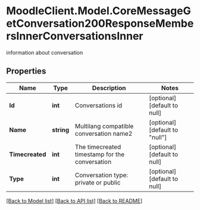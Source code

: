 # MoodleClient.Model.CoreMessageGetConversation200ResponseMembersInnerConversationsInner
information about conversation

## Properties

Name | Type | Description | Notes
------------ | ------------- | ------------- | -------------
**Id** | **int** | Conversations id | [optional] [default to null]
**Name** | **string** | Multilang compatible conversation name2 | [optional] [default to "null"]
**Timecreated** | **int** | The timecreated timestamp for the conversation | [optional] [default to null]
**Type** | **int** | Conversation type: private or public | [optional] [default to null]

[[Back to Model list]](../README.md#documentation-for-models) [[Back to API list]](../README.md#documentation-for-api-endpoints) [[Back to README]](../README.md)

